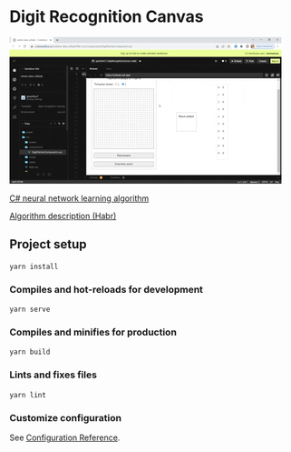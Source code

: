 # Digit Recognition Canvas

![](https://github.com/greenDev7/DigitRecognitionCanvas/blob/main/src/assets/sandbox.gif)

[С# neural network learning algorithm](https://github.com/greenDev7/NeuralNetwork)

[Algorithm description (Habr)](https://habr.com/ru/post/708928/)

## Project setup

```
yarn install
```

### Compiles and hot-reloads for development

```
yarn serve
```

### Compiles and minifies for production

```
yarn build
```

### Lints and fixes files

```
yarn lint
```

### Customize configuration

See [Configuration Reference](https://cli.vuejs.org/config/).
